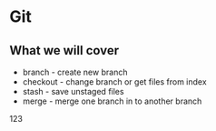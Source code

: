 # Git

## What we will cover

* branch - create new branch
* checkout - change branch or get files from index
* stash - save unstaged files
* merge - merge one branch in to another branch

123